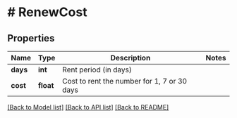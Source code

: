 # # RenewCost

## Properties

Name | Type | Description | Notes
------------ | ------------- | ------------- | -------------
**days** | **int** | Rent period (in days) |
**cost** | **float** | Cost to rent the number for 1, 7 or 30 days |

[[Back to Model list]](../../README.md#models) [[Back to API list]](../../README.md#endpoints) [[Back to README]](../../README.md)
